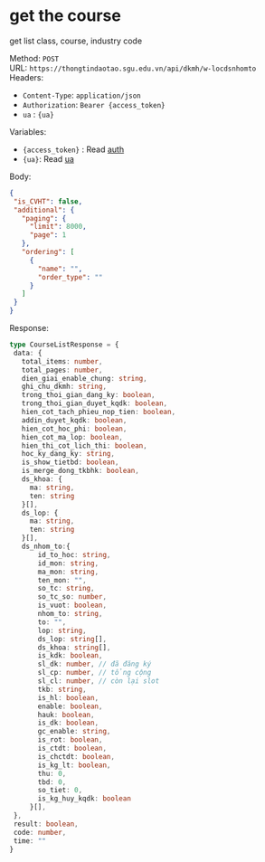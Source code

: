 # get the course

get list class, course, industry code

Method: `POST`  
URL: `https://thongtindaotao.sgu.edu.vn/api/dkmh/w-locdsnhomto`  
Headers:  
 - `Content-Type`: `application/json`  
 - `Authorization`: `Bearer {access_token}`
 - `ua` : `{ua}`


Variables:  
 - `{access_token}` : Read [auth](../auth/Auth.md)
 - `{ua}`: Read [ua](../script/ua.md)


Body: 
 ```json
 {
  "is_CVHT": false,
  "additional": {
    "paging": {
      "limit": 8000,
      "page": 1
    },
    "ordering": [
      {
        "name": "",
        "order_type": ""
      }
    ]
  }
}
 ```

Response:
 ```ts
type CourseListResponse = {
  data: {
    total_items: number,
    total_pages: number,
    dien_giai_enable_chung: string,
    ghi_chu_dkmh: string,
    trong_thoi_gian_dang_ky: boolean,
    trong_thoi_gian_duyet_kqdk: boolean,
    hien_cot_tach_phieu_nop_tien: boolean,
    addin_duyet_kqdk: boolean,
    hien_cot_hoc_phi: boolean,
    hien_cot_ma_lop: boolean,
    hien_thi_cot_lich_thi: boolean,
    hoc_ky_dang_ky: string,
    is_show_tietbd: boolean,
    is_merge_dong_tkbhk: boolean,
    ds_khoa: {
      ma: string,
      ten: string
    }[],
    ds_lop: {
      ma: string,
      ten: string
    }[],
    ds_nhom_to:{
        id_to_hoc: string,
        id_mon: string,
        ma_mon: string,
        ten_mon: "",
        so_tc: string,
        so_tc_so: number,
        is_vuot: boolean,
        nhom_to: string,
        to: "",
        lop: string,
        ds_lop: string[],
        ds_khoa: string[],
        is_kdk: boolean,
        sl_dk: number, // đã đăng ký
        sl_cp: number, // tổng cộng
        sl_cl: number, // còn lại slot
        tkb: string,
        is_hl: boolean,
        enable: boolean,
        hauk: boolean,
        is_dk: boolean,
        gc_enable: string,
        is_rot: boolean,
        is_ctdt: boolean,
        is_chctdt: boolean,
        is_kg_lt: boolean,
        thu: 0,
        tbd: 0,
        so_tiet: 0,
        is_kg_huy_kqdk: boolean
      }[],
  },
  result: boolean,
  code: number,
  time: ""
}
 ```
